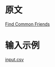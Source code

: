 # 原文
[Find Common Friends](https://github.com/mahmoudparsian/data-algorithms-book/tree/master/src/main/java/org/dataalgorithms/chap08)

# 输入示例
[input.csv](./../../../../resources/chap08/input.csv)